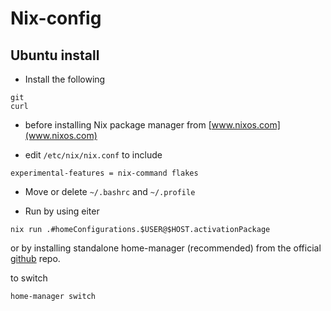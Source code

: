 # Nix-config

## Ubuntu install

- Install the following
```
git
curl
```

- before installing Nix package manager from [www.nixos.com](www.nixos.com)

- edit `/etc/nix/nix.conf` to include 
```
experimental-features = nix-command flakes
```
- Move or delete `~/.bashrc` and `~/.profile`

- Run by using eiter

```
nix run .#homeConfigurations.$USER@$HOST.activationPackage
```

or by installing standalone home-manager (recommended) from the official [github](https://github.com/nix-community/home-manager) repo.

to switch

```
home-manager switch
```

